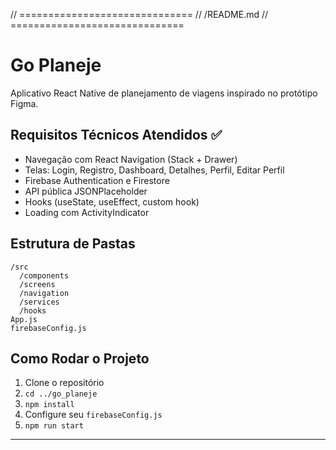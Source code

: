 // ==============================
// /README.md
// ==============================
# Go Planeje

Aplicativo React Native de planejamento de viagens inspirado no protótipo Figma.

## Requisitos Técnicos Atendidos ✅
- Navegação com React Navigation (Stack + Drawer)
- Telas: Login, Registro, Dashboard, Detalhes, Perfil, Editar Perfil
- Firebase Authentication e Firestore
- API pública JSONPlaceholder
- Hooks (useState, useEffect, custom hook)
- Loading com ActivityIndicator

## Estrutura de Pastas
```
/src
  /components
  /screens
  /navigation
  /services
  /hooks
App.js
firebaseConfig.js
```

## Como Rodar o Projeto
1. Clone o repositório
2. `cd ../go_planeje`
3. `npm install`
4. Configure seu `firebaseConfig.js`
5. `npm run start`

---

